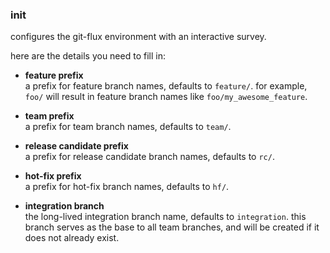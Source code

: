 
### init

configures the git-flux environment with an interactive survey.

here are the details you need to fill in:

- **feature prefix**  
  a prefix for feature branch names, defaults to `feature/`. 
  for example, `foo/` will result in feature branch names like `foo/my_awesome_feature`.

- **team prefix**  
  a prefix for team branch names, defaults to `team/`.

- **release candidate prefix**  
  a prefix for release candidate branch names, defaults to `rc/`.

- **hot-fix prefix**  
  a prefix for hot-fix branch names, defaults to `hf/`.

- **integration branch**  
  the long-lived integration branch name, defaults to `integration`. 
  this branch serves as the base to all team branches, and will be created if it does not already exist.
 